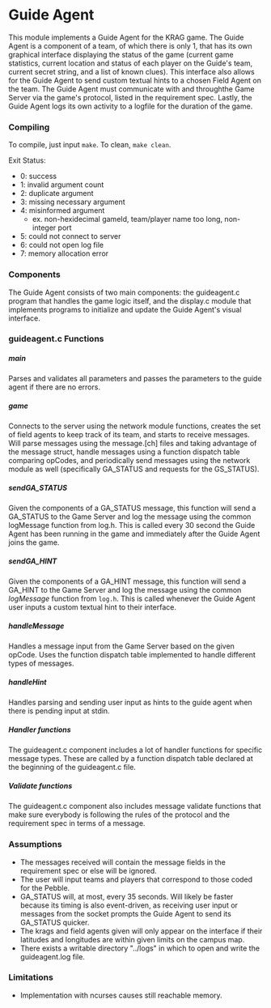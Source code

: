# Guide Agent

This module implements a Guide Agent for the KRAG game. The Guide Agent
is a component of a team, of which there is only 1, that has its own graphical
interface displaying the status of the game (current game statistics, current 
location and status of each player on the Guide's team, current secret string, 
and a list of known clues). This interface also allows for the Guide Agent to 
send custom textual hints to a chosen Field Agent on the team. The Guide Agent
must communicate with and throughthe Game Server via the game's protocol, 
listed in the requirement spec. Lastly, the Guide Agent logs its own activity
to a logfile for the duration of the game. 

### Compiling

To compile, just input `make`.
To clean, `make clean`.

Exit Status:

* 0: success
* 1: invalid argument count
* 2: duplicate argument
* 3: missing necessary argument
* 4: misinformed argument
	* ex. non-hexidecimal gameId, team/player name too long, non-integer port
* 5: could not connect to server
* 6: could not open log file
* 7: memory allocation error

### Components

The Guide Agent consists of two main components: the guideagent.c program that
handles the game logic itself, and the display.c module that implements
programs to initialize and update the Guide Agent's visual interface.

### guideagent.c Functions

##### main

Parses and validates all parameters and passes the parameters to the guide agent
if there are no errors.

##### game

Connects to the server using the network module functions, creates the set of 
field agents to keep track of its team, and starts to receive messages.
Will parse messages using the message.[ch] files and taking advantage of the
message struct, handle messages using a function dispatch table comparing 
opCodes, and periodically send messages using the network module as well
(specifically GA_STATUS and requests for the GS_STATUS).

##### sendGA_STATUS

Given the components of a GA\_STATUS message, this function will send a 
GA\_STATUS to the Game Server and log the message using the common
logMessage function from log.h. This is called every 30 second the Guide Agent has 
been running in the game and immediately after the Guide Agent joins the game.

##### sendGA_HINT

Given the components of a GA_HINT message, this function will send a GA\_HINT
to the Game Server and log the message using the common _logMessage_ function
from `log.h`. This is called whenever the Guide Agent user inputs a custom
textual hint to their interface.

##### handleMessage

Handles a message input from the Game Server based on the given opCode. Uses
the function dispatch table implemented to handle different types of messages.

##### handleHint

Handles parsing and sending user input as hints to the guide agent when there
is pending input at stdin.

##### Handler functions

The guideagent.c component includes a lot of handler functions for specific
message types. These are called by a function dispatch table declared at the 
beginning of the guideagent.c file.

##### Validate functions

The guideagent.c component also includes message validate functions that 
make sure everybody is following the rules of the protocol and the requirement
spec in terms of a message.

### Assumptions

* The messages received will contain the message fields in the requirement spec
	or else will be ignored.
* The user will input teams and players that correspond to those coded for the 
	Pebble.
* GA_STATUS will, at most, every 35 seconds. Will likely be faster because its
	timing is also event-driven, as receiving user input or messages from the 
	socket prompts the Guide Agent to send its GA_STATUS quicker.
* The krags and field agents given will only appear on the interface if their
	latitudes and longitudes are within given limits on the campus map.
* There exists a writable directory "../logs" in which to open and write the 
	guideagent.log file.

### Limitations

* Implementation with ncurses causes still reachable memory.
